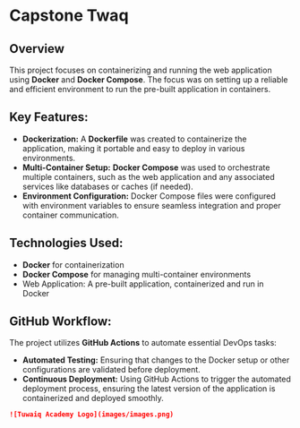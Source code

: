 # Capstone Twaq

## Overview
This project focuses on containerizing and running the web application using **Docker** and **Docker Compose**. The focus was on setting up a reliable and efficient environment to run the pre-built application in containers.

## Key Features:
- **Dockerization:** A **Dockerfile** was created to containerize the application, making it portable and easy to deploy in various environments.
- **Multi-Container Setup:** **Docker Compose** was used to orchestrate multiple containers, such as the web application and any associated services like databases or caches (if needed).
- **Environment Configuration:** Docker Compose files were configured with environment variables to ensure seamless integration and proper container communication.

## Technologies Used:
- **Docker** for containerization
- **Docker Compose** for managing multi-container environments
- Web Application: A pre-built application, containerized and run in Docker

## GitHub Workflow:
The project utilizes **GitHub Actions** to automate essential DevOps tasks:
- **Automated Testing:** Ensuring that changes to the Docker setup or other configurations are validated before deployment.
- **Continuous Deployment:** Using GitHub Actions to trigger the automated deployment process, ensuring the latest version of the application is containerized and deployed smoothly.
```markdown
![Tuwaiq Academy Logo](images/images.png)
